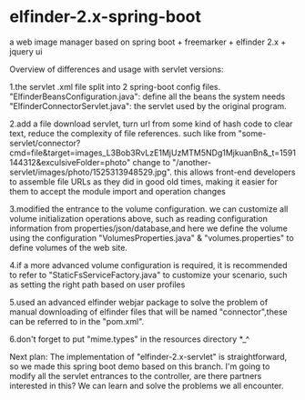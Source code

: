 # elfinder-2.x-spring-boot
a web image manager based on spring boot + freemarker + elfinder 2.x + jquery ui

Overview of differences and usage with servlet versions:

1.the servlet .xml file split into 2 spring-boot config files.
"ElfinderBeansConfiguration.java": define all the beans the system needs
"ElfinderConnectorServlet.java": the servlet used by the original program. 

2.add a file download servlet, turn url from some kind of hash code to clear text, reduce the complexity of file references.
such like from "some-servlet/connector?cmd=file&target=images_L3Bob3RvLzE1MjUzMTM5NDg1MjkuanBn&_t=1591144312&exculsiveFolder=photo" change to "/another-servlet/images/photo/1525313948529.jpg". this allows front-end developers to assemble file URLs as they did in good old times, making it easier for them to accept the module import and operation changes

3.modified the entrance to the volume configuration. we can customize all volume initialization operations above, such as reading configuration information from properties/json/database,and here we define the volume using the configuration "VolumesProperties.java" & "volumes.properties" to define volumes of the web site.

4.if a more advanced volume configuration is required, it is recommended to refer to "StaticFsServiceFactory.java" to customize your scenario, such as setting the right path based on user profiles

5.used an advanced elfinder webjar package to solve the problem of manual downloading of elfinder files that will be named "connector",these can be referred to in the "pom.xml".

6.don't forget to put "mime.types" in the resources directory *_^

Next plan:
The implementation of "elfinder-2.x-servlet" is straightforward, so we made this spring boot demo based on this branch.
I'm going to modify all the servlet entrances to the controller, are there partners interested in this? We can learn and solve the problems we all encounter.
